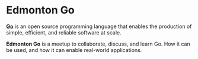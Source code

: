 # Edmonton Go

[**Go**](https://go.dev) is an open source programming language that enables the production of simple, efficient, and reliable software at scale.

**Edmonton Go** is a meetup to collaborate, discuss, and learn Go. How it can be used, and how it can enable real-world applications.


